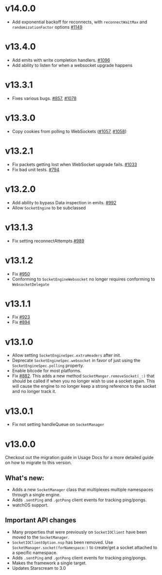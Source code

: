 # v14.0.0

- Add exponential backoff for reconnects, with `reconnectWaitMax` and `randomizationFactor` options [#1149](https://github.com/socketio/socket.io-client-swift/pull/1149)

# v13.4.0

- Add emits with write completion handlers. [#1096](https://github.com/socketio/socket.io-client-swift/issues/1096)
- Add ability to listen for when a websocket upgrade happens

# v13.3.1

- Fixes various bugs. [#857](https://github.com/socketio/socket.io-client-swift/issues/857), [#1078](https://github.com/socketio/socket.io-client-swift/issues/1078)

# v13.3.0

- Copy cookies from polling to WebSockets ([#1057](https://github.com/socketio/socket.io-client-swift/issues/1057), [#1058](https://github.com/socketio/socket.io-client-swift/issues/1058))

# v13.2.1

- Fix packets getting lost when WebSocket upgrade fails. [#1033](https://github.com/socketio/socket.io-client-swift/issues/1033)
- Fix bad unit tests. [#794](https://github.com/socketio/socket.io-client-swift/issues/794)

# v13.2.0

- Add ability to bypass Data inspection in emits. [#992]((https://github.com/socketio/socket.io-client-swift/issues/992))
- Allow `SocketEngine` to be subclassed

# v13.1.3

- Fix setting reconnectAttempts [#989]((https://github.com/socketio/socket.io-client-swift/issues/989))


# v13.1.2

- Fix [#950](https://github.com/socketio/socket.io-client-swift/issues/950)
- Conforming to `SocketEngineWebsocket` no longer requires conforming to `WebsocketDelegate`


# v13.1.1

- Fix [#923](https://github.com/socketio/socket.io-client-swift/issues/923)
- Fix [#894](https://github.com/socketio/socket.io-client-swift/issues/894)

# v13.1.0

- Allow setting `SocketEngineSpec.extraHeaders` after init.
- Deprecate `SocketEngineSpec.websocket` in favor of just using the `SocketEngineSpec.polling` property.
- Enable bitcode for most platforms.
- Fix [#882](https://github.com/socketio/socket.io-client-swift/issues/882). This adds a new method
`SocketManger.removeSocket(_:)` that should be called if when you no longer wish to use a socket again.
This will cause the engine to no longer keep a strong reference to the socket and no longer track it.

# v13.0.1

- Fix not setting handleQueue on `SocketManager`

# v13.0.0

Checkout out the migration guide in Usage Docs for a more detailed guide on how to migrate to this version.

What's new:
---

- Adds a new `SocketManager` class that multiplexes multiple namespaces through a single engine.
- Adds `.sentPing` and `.gotPong` client events for tracking ping/pongs.
- watchOS support.

Important API changes
---

- Many properties that were previously on `SocketIOClient` have been moved to the `SocketManager`.
- `SocketIOClientOption.nsp` has been removed. Use `SocketManager.socket(forNamespace:)` to create/get a socket attached to a specific namespace.
- Adds `.sentPing` and `.gotPong` client events for tracking ping/pongs.
- Makes the framework a single target.
- Updates Starscream to 3.0
